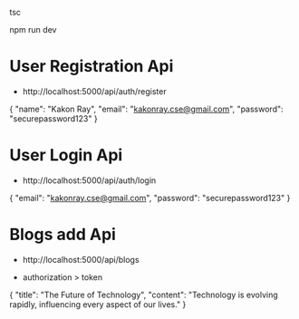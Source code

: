 <!-- convert type script to js src to dist folder -->
tsc

<!-- run the express mongose project -->
npm run dev


# User Registration Api

 * http://localhost:5000/api/auth/register

 {
  "name": "Kakon Ray",
  "email": "kakonray.cse@gmail.com",
  "password": "securepassword123"
}

# User Login Api
* http://localhost:5000/api/auth/login

{
  "email": "kakonray.cse@gmail.com",
  "password": "securepassword123"
}


# Blogs add Api

* http://localhost:5000/api/blogs

* authorization > token

{
  "title": "The Future of Technology",
  "content": "Technology is evolving rapidly, influencing every aspect of our lives."
}
